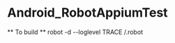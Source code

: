 # Android_RobotAppiumTest

** To build **
robot -d <folder name where you wanto to put the output> --loglevel TRACE <test folder name>/<testCaseName>.robot
